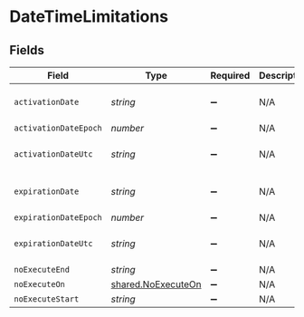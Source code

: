 # DateTimeLimitations


## Fields

| Field                                                           | Type                                                            | Required                                                        | Description                                                     | Example                                                         |
| --------------------------------------------------------------- | --------------------------------------------------------------- | --------------------------------------------------------------- | --------------------------------------------------------------- | --------------------------------------------------------------- |
| `activationDate`                                                | *string*                                                        | :heavy_minus_sign:                                              | N/A                                                             | 2017-07-07 18:37:04 +0000 UTC                                   |
| `activationDateEpoch`                                           | *number*                                                        | :heavy_minus_sign:                                              | N/A                                                             | 1499470624555                                                   |
| `activationDateUtc`                                             | *string*                                                        | :heavy_minus_sign:                                              | N/A                                                             | 2017-07-07T18:37:04.555-0500                                    |
| `expirationDate`                                                | *string*                                                        | :heavy_minus_sign:                                              | N/A                                                             | 2017-07-07 18:37:04 +0000 UTC                                   |
| `expirationDateEpoch`                                           | *number*                                                        | :heavy_minus_sign:                                              | N/A                                                             | 1499470624555                                                   |
| `expirationDateUtc`                                             | *string*                                                        | :heavy_minus_sign:                                              | N/A                                                             | 2017-07-07T18:37:04.555-0500                                    |
| `noExecuteEnd`                                                  | *string*                                                        | :heavy_minus_sign:                                              | N/A                                                             | 4:00 AM                                                         |
| `noExecuteOn`                                                   | [shared.NoExecuteOn](../../../sdk/models/shared/noexecuteon.md) | :heavy_minus_sign:                                              | N/A                                                             |                                                                 |
| `noExecuteStart`                                                | *string*                                                        | :heavy_minus_sign:                                              | N/A                                                             | 2:00 AM                                                         |